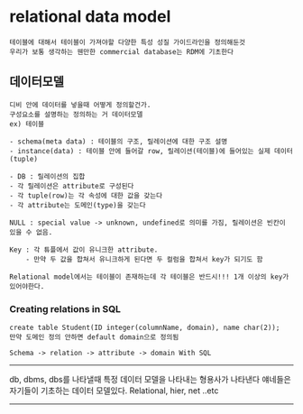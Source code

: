 # relational data model

    테이블에 대해서 테이블이 가져야할 다양한 특성 성질 가이드라인을 정의해둔것
    우리가 보통 생각하는 웬만한 commercial database는 RDM에 기초한다

## 데이터모델

    디비 안에 데이터를 넣을때 어떻게 정의할건가.
    구성요소를 설명하는 정의하는 거 데이터모델
    ex) 테이블

    - schema(meta data) : 테이블의 구조, 릴레이션에 대한 구조 설명
    - instance(data) : 테이블 안에 들어갈 row, 릴레이션(테이블)에 들어있는 실제 데이터(tuple)

    - DB : 릴레이션의 집합
    - 각 릴레이션은 attribute로 구성된다
    - 각 tuple(row)는 각 속성에 대한 값을 갖는다
    - 각 attribute는 도메인(type)을 갖는다

    NULL : special value -> unknown, undefined로 의미를 가짐, 릴레이션은 빈칸이 있을 수 없음.

    Key : 각 튜플에서 값이 유니크한 attribute.
        - 만약 두 값을 합쳐서 유니크하게 된다면 두 컬럼을 합쳐서 key가 되기도 함

    Relational model에서는 테이블이 존재하는데 각 테이블은 반드시!!! 1개 이상의 key가 있어야한다.

### Creating relations in SQL

    create table Student(ID integer(columnName, domain), name char(2));
    만약 도메인 정의 안하면 default domain으로 정의됨

    Schema -> relation -> attribute -> domain With SQL

---

db, dbms, dbs를 나타낼때 특정 데이터 모델을 나타내는 형용사가 나타낸다
얘네들은 자기들이 기초하는 데이터 모델있다.
Relational, hier, net ..etc

---
